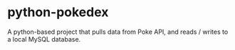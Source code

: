 # python-pokedex
A python-based project that pulls data from Poke API, and reads / writes to a local MySQL database.
